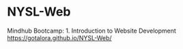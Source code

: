# NYSL-Web
Mindhub Bootcamp: 1. Introduction to Website Development
https://gotalora.github.io/NYSL-Web/

